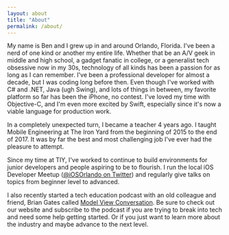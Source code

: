 ```yaml
---
layout: about
title: "About"
permalink: /about/
---
```


My name is Ben and I grew up in and around Orlando, Florida. I've been a nerd of one kind or another my entire life. Whether that be an A/V geek in middle and high school, a gadget fanatic in college, or a generalist tech obsessive now in my 30s, technology of all kinds has been a passion for as long as I can remember. I've been a professional developer for almost a decade, but I was coding long before then. Even though I've worked with C# and .NET, Java (ugh Swing), and lots of things in between, my favorite platform so far has been the iPhone, no contest. I've loved my time with Objective-C, and I'm even more excited by Swift, especially since it's now a viable language for production work.

In a completely unexpected turn, I became a teacher 4 years ago. I taught Mobile Engineering at The Iron Yard from the beginning of 2015 to the end of 2017. It was by far the best and most challenging job I've ever had the pleasure to attempt.

Since my time at TIY, I've worked to continue to build environments for junior developers and people aspiring to be to flourish. I run the local iOS Developer Meetup ([@iOSOrlando on Twitter](https://www.twitter.com/iosorlando)) and regularly give talks on topics from beginner level to advanced.

I also recently started a tech education podcast with an old colleague and friend, Brian Gates called [Model View Conversation](https://mvc.fm). Be sure to check out our website and subscribe to the podcast if you are trying to break into tech and need some help getting started. Or if you just want to learn more about the industry and maybe advance to the next level.